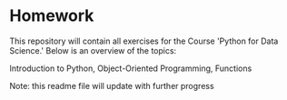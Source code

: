 # Homework

This repository will contain all exercises for the Course 'Python for Data Science.' Below is an overview of the topics:

Introduction to Python, Object-Oriented Programming, Functions

Note: this readme file will update with further progress
